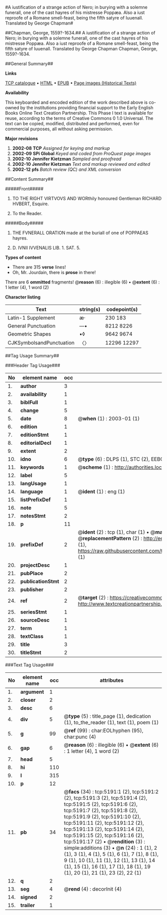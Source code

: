 #A iustification of a strange action of Nero; in burying with a solemne funerall, one of the cast hayres of his mistresse Poppæa. Also a iust reproofe of a Romane smell-feast, being the fifth satyre of Iuuenall. Translated by George Chapman#

##Chapman, George, 1559?-1634.##
A iustification of a strange action of Nero; in burying with a solemne funerall, one of the cast hayres of his mistresse Poppæa. Also a iust reproofe of a Romane smell-feast, being the fifth satyre of Iuuenall. Translated by George Chapman
Chapman, George, 1559?-1634.

##General Summary##

**Links**

[TCP catalogue](http://www.ota.ox.ac.uk/tcp/)  • 
[HTML](http://tei.it.ox.ac.uk/tcp/Texts-HTML/free/A18/A18414.html)  • 
[EPUB](http://tei.it.ox.ac.uk/tcp/Texts-EPUB/free/A18/A18414.epub) • 
[Page images (Historical Texts)](https://data.historicaltexts.jisc.ac.uk/view?pubId=eebo-99840664e&pageId=eebo-99840664e-5191-1)

**Availability**

This keyboarded and encoded edition of the
	       work described above is co-owned by the institutions
	       providing financial support to the Early English Books
	       Online Text Creation Partnership. This Phase I text is
	       available for reuse, according to the terms of Creative
	       Commons 0 1.0 Universal. The text can be copied,
	       modified, distributed and performed, even for
	       commercial purposes, all without asking permission.

**Major revisions**

1. __2002-08__ __TCP__ *Assigned for keying and markup*
1. __2002-09__ __SPi Global__ *Keyed and coded from ProQuest page images*
1. __2002-10__ __Jennifer Kietzman__ *Sampled and proofread*
1. __2002-10__ __Jennifer Kietzman__ *Text and markup reviewed and edited*
1. __2002-12__ __pfs__ *Batch review (QC) and XML conversion*

##Content Summary##

#####Front#####

1. TO THE RIGHT VIRTVOVS AND WORthily honoured Gentleman RICHARD HVBERT, Esquire.

1. To the Reader.

#####Body#####

1. THE FVNERALL ORATION made at the buriall of one of POPPAEAS hayres.

1. D. IVNII IVVENALIS LIB. 1. SAT. 5.

**Types of content**

  * There are 315 **verse** lines!
  * Oh, Mr. Jourdain, there is **prose** in there!

There are 6 **ommitted** fragments! 
 @__reason__ (6) : illegible (6)  •  @__extent__ (6) : 1 letter (4), 1 word (2)

**Character listing**


|Text|string(s)|codepoint(s)|
|---|---|---|
|Latin-1 Supplement|æ·|230 183|
|General Punctuation|—•|8212 8226|
|Geometric Shapes|▪◊|9642 9674|
|CJKSymbolsandPunctuation|〈〉|12296 12297|

##Tag Usage Summary##

###Header Tag Usage###

|No|element name|occ|attributes|
|---|---|---|---|
|1.|__author__|3||
|2.|__availability__|1||
|3.|__biblFull__|1||
|4.|__change__|5||
|5.|__date__|8| @__when__ (1) : 2003-01 (1)|
|6.|__edition__|1||
|7.|__editionStmt__|1||
|8.|__editorialDecl__|1||
|9.|__extent__|2||
|10.|__idno__|6| @__type__ (6) : DLPS (1), STC (2), EEBO-CITATION (1), PROQUEST (1), VID (1)|
|11.|__keywords__|1| @__scheme__ (1) : http://authorities.loc.gov/ (1)|
|12.|__label__|5||
|13.|__langUsage__|1||
|14.|__language__|1| @__ident__ (1) : eng (1)|
|15.|__listPrefixDef__|1||
|16.|__note__|5||
|17.|__notesStmt__|2||
|18.|__p__|11||
|19.|__prefixDef__|2| @__ident__ (2) : tcp (1), char (1)  •  @__matchPattern__ (2) : ([0-9\-]+):([0-9IVX]+) (1), (.+) (1)  •  @__replacementPattern__ (2) : http://eebo.chadwyck.com/downloadtiff?vid=$1&page=$2 (1), https://raw.githubusercontent.com/textcreationpartnership/Texts/master/tcpchars.xml#$1 (1)|
|20.|__projectDesc__|1||
|21.|__pubPlace__|2||
|22.|__publicationStmt__|2||
|23.|__publisher__|2||
|24.|__ref__|2| @__target__ (2) : https://creativecommons.org/publicdomain/zero/1.0/ (1), http://www.textcreationpartnership.org/docs/. (1)|
|25.|__seriesStmt__|1||
|26.|__sourceDesc__|1||
|27.|__term__|1||
|28.|__textClass__|1||
|29.|__title__|3||
|30.|__titleStmt__|2||


###Text Tag Usage###

|No|element name|occ|attributes|
|---|---|---|---|
|1.|__argument__|1||
|2.|__closer__|2||
|3.|__desc__|6||
|4.|__div__|5| @__type__ (5) : title_page (1), dedication (1), to_the_reader (1), text (1), poem (1)|
|5.|__g__|99| @__ref__ (99) : char:EOLhyphen (95), char:punc (4)|
|6.|__gap__|6| @__reason__ (6) : illegible (6)  •  @__extent__ (6) : 1 letter (4), 1 word (2)|
|7.|__head__|5||
|8.|__hi__|110||
|9.|__l__|315||
|10.|__p__|12||
|11.|__pb__|34| @__facs__ (34) : tcp:5191:1 (2), tcp:5191:2 (2), tcp:5191:3 (2), tcp:5191:4 (2), tcp:5191:5 (2), tcp:5191:6 (2), tcp:5191:7 (2), tcp:5191:8 (2), tcp:5191:9 (2), tcp:5191:10 (2), tcp:5191:11 (2), tcp:5191:12 (2), tcp:5191:13 (2), tcp:5191:14 (2), tcp:5191:15 (2), tcp:5191:16 (2), tcp:5191:17 (2)  •  @__rendition__ (3) : simple:additions (3)  •  @__n__ (24) : 1 (1), 2 (1), 3 (1), 4 (1), 5 (1), 6 (1), 7 (1), 8 (1), 9 (1), 10 (1), 11 (1), 12 (1), 13 (1), 14 (1), 15 (1), 16 (1), 17 (1), 18 (1), 19 (1), 20 (1), 21 (1), 23 (2), 22 (1)|
|12.|__q__|2||
|13.|__seg__|4| @__rend__ (4) : decorInit (4)|
|14.|__signed__|2||
|15.|__trailer__|1||
